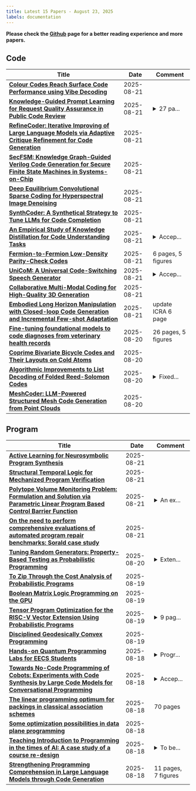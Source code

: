 ```yaml
---
title: Latest 15 Papers - August 23, 2025
labels: documentation
---
```

**Please check the [Github](https://github.com/zezhishao/MTS_Daily_ArXiv) page for a better reading experience and more papers.**

## Code
| **Title** | **Date** | **Comment** |
| --- | --- | --- |
| **[Colour Codes Reach Surface Code Performance using Vibe Decoding](http://arxiv.org/abs/2508.15743v1)** | 2025-08-21 |  |
| **[Knowledge-Guided Prompt Learning for Request Quality Assurance in Public Code Review](http://arxiv.org/abs/2410.21673v3)** | 2025-08-21 | <details><summary>27 pa...</summary><p>27 pages, 5 images, 12 tables, Manuscript revision submitted to a journal (2025)</p></details> |
| **[RefineCoder: Iterative Improving of Large Language Models via Adaptive Critique Refinement for Code Generation](http://arxiv.org/abs/2502.09183v2)** | 2025-08-21 |  |
| **[SecFSM: Knowledge Graph-Guided Verilog Code Generation for Secure Finite State Machines in Systems-on-Chip](http://arxiv.org/abs/2508.12910v2)** | 2025-08-21 |  |
| **[Deep Equilibrium Convolutional Sparse Coding for Hyperspectral Image Denoising](http://arxiv.org/abs/2508.15553v1)** | 2025-08-21 |  |
| **[SynthCoder: A Synthetical Strategy to Tune LLMs for Code Completion](http://arxiv.org/abs/2508.15495v1)** | 2025-08-21 |  |
| **[An Empirical Study of Knowledge Distillation for Code Understanding Tasks](http://arxiv.org/abs/2508.15423v1)** | 2025-08-21 | <details><summary>Accep...</summary><p>Accepted by ICSE 2026 (Cycle 1)</p></details> |
| **[Fermion-to-Fermion Low-Density Parity-Check Codes](http://arxiv.org/abs/2508.15323v1)** | 2025-08-21 | 6 pages, 5 figures |
| **[UniCoM: A Universal Code-Switching Speech Generator](http://arxiv.org/abs/2508.15244v1)** | 2025-08-21 | <details><summary>Accep...</summary><p>Accepted to EMNLP 2025 Findings</p></details> |
| **[Collaborative Multi-Modal Coding for High-Quality 3D Generation](http://arxiv.org/abs/2508.15228v1)** | 2025-08-21 |  |
| **[Embodied Long Horizon Manipulation with Closed-loop Code Generation and Incremental Few-shot Adaptation](http://arxiv.org/abs/2503.21969v3)** | 2025-08-21 | update ICRA 6 page |
| **[Fine-tuning foundational models to code diagnoses from veterinary health records](http://arxiv.org/abs/2410.15186v2)** | 2025-08-20 | 26 pages, 5 figures |
| **[Coprime Bivariate Bicycle Codes and Their Layouts on Cold Atoms](http://arxiv.org/abs/2408.10001v5)** | 2025-08-20 |  |
| **[Algorithmic Improvements to List Decoding of Folded Reed-Solomon Codes](http://arxiv.org/abs/2508.12548v2)** | 2025-08-20 | <details><summary>Fixed...</summary><p>Fixed an error in Observation 2.15</p></details> |
| **[MeshCoder: LLM-Powered Structured Mesh Code Generation from Point Clouds](http://arxiv.org/abs/2508.14879v1)** | 2025-08-20 |  |

## Program
| **Title** | **Date** | **Comment** |
| --- | --- | --- |
| **[Active Learning for Neurosymbolic Program Synthesis](http://arxiv.org/abs/2508.15750v1)** | 2025-08-21 |  |
| **[Structural Temporal Logic for Mechanized Program Verification](http://arxiv.org/abs/2410.14906v7)** | 2025-08-21 |  |
| **[Polytope Volume Monitoring Problem: Formulation and Solution via Parametric Linear Program Based Control Barrier Function](http://arxiv.org/abs/2503.12546v3)** | 2025-08-21 | <details><summary>An ex...</summary><p>An extension version of the accepted CDC2025</p></details> |
| **[On the need to perform comprehensive evaluations of automated program repair benchmarks: Sorald case study](http://arxiv.org/abs/2508.15135v1)** | 2025-08-21 |  |
| **[Tuning Random Generators: Property-Based Testing as Probabilistic Programming](http://arxiv.org/abs/2508.14394v1)** | 2025-08-20 | <details><summary>Exten...</summary><p>Extended version of OOPSLA '25 paper</p></details> |
| **[To Zip Through the Cost Analysis of Probabilistic Programs](http://arxiv.org/abs/2508.14249v1)** | 2025-08-19 |  |
| **[Boolean Matrix Logic Programming on the GPU](http://arxiv.org/abs/2408.10369v3)** | 2025-08-19 |  |
| **[Tensor Program Optimization for the RISC-V Vector Extension Using Probabilistic Programs](http://arxiv.org/abs/2507.01457v2)** | 2025-08-19 | <details><summary>9 pag...</summary><p>9 pages, 10 figures, 2 algorithms</p></details> |
| **[Disciplined Geodesically Convex Programming](http://arxiv.org/abs/2407.05261v2)** | 2025-08-19 |  |
| **[Hands-on Quantum Programming Labs for EECS Students](http://arxiv.org/abs/2308.14002v6)** | 2025-08-18 | <details><summary>Progr...</summary><p>Program templates have been updated based on Qiskit version 2.1. Latex handouts are located in the subdir 'handouts_latex,' and program templates can be found in the 'pub' folder. The commands to install the Qiskit as a shared virtual environment on a lab workstation can be found in the Appendices</p></details> |
| **[Towards No-Code Programming of Cobots: Experiments with Code Synthesis by Large Code Models for Conversational Programming](http://arxiv.org/abs/2409.11041v3)** | 2025-08-18 | <details><summary>Accep...</summary><p>Accepted to ITL4HRI workshop at RO-MAN 2025 conference</p></details> |
| **[The linear programming optimum for packings in classical association schemes](http://arxiv.org/abs/2508.12806v1)** | 2025-08-18 | 70 pages |
| **[Some optimization possibilities in data plane programming](http://arxiv.org/abs/2508.12767v1)** | 2025-08-18 |  |
| **[Teaching Introduction to Programming in the times of AI: A case study of a course re-design](http://arxiv.org/abs/2508.06572v2)** | 2025-08-18 | <details><summary>To be...</summary><p>To be cited as: Avouris, N., Sgarbas, K., Caridakis, G., Sintoris, C., (2025). Teaching Introduction to Programming in the times of AI: A case study of a course re-design, Proceedings 12th Penhellenic Conference of Computer Science Education, PCCSE 2025, Rhodes, October 2025</p></details> |
| **[Strengthening Programming Comprehension in Large Language Models through Code Generation](http://arxiv.org/abs/2508.12620v1)** | 2025-08-18 | 11 pages, 7 figures |

